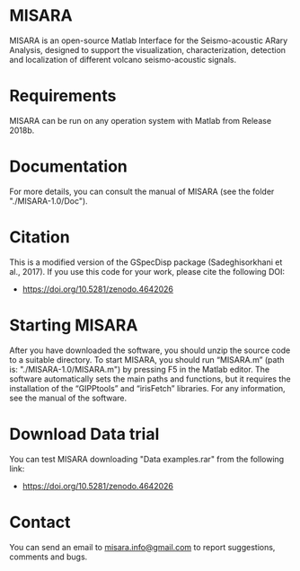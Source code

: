 # MISARA
MISARA is an open-source Matlab Interface for the Seismo-acoustic ARary Analysis, designed to support the visualization, characterization, detection and localization of different volcano seismo-acoustic signals.

# Requirements
MISARA can be run on any operation system with Matlab from Release 2018b.

# Documentation
For more details, you can consult the manual of MISARA (see the folder "./MISARA-1.0/Doc").

# Citation 
This is a modified version of the GSpecDisp package (Sadeghisorkhani et al., 2017).
If you use this code for your work, please cite the following DOI:
-	https://doi.org/10.5281/zenodo.4642026

# Starting MISARA
After you have downloaded the software, you should unzip the source code to a suitable directory. To start MISARA, you should run “MISARA.m” (path is: "./MISARA-1.0/MISARA.m") by pressing F5 in the Matlab editor. The software automatically sets the main paths and functions, but it requires the installation of the “GIPPtools” and “irisFetch” libraries. For any information, see the manual of the software. 

# Download Data trial
You can test MISARA downloading "Data examples.rar" from the following link:
-	https://doi.org/10.5281/zenodo.4642026

# Contact
You can send an email to misara.info@gmail.com to report suggestions, comments and bugs.


